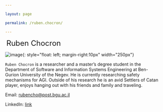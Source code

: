 ```yaml
---

layout: page

permalink: /ruben.chocron/

---
```




 <font size="5">Ruben Chocron</font>



![image]({{site.baseurl}}/assets/members/ruben.chocron.png){: style="float: left; margin-right:10px" width="250px"}



`Ruben Chocron` is a researcher and a master’s degree student in the Department of Software and Information Systems Engineering at Ben-Gurion University of the Negev. He is currently researching safety mechanisms for AGI. Outside of his research he is an avid Settlers of Catan player, enjoys hanging out with his friends and family and traveling.



Email: [rubencho@post.bgu.ac.il](mailto:rubencho@post.bgu.ac.il)



LinkedIn: [link](https://www.linkedin.com/in/rubenchocron/)



